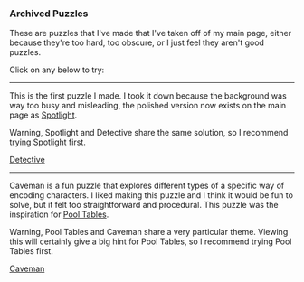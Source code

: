 ### Archived Puzzles

These are puzzles that I've made that I've taken off of my main page, either because they're too hard, too obscure, or I just feel they aren't good puzzles.

Click on any below to try:

-----

This is the first puzzle I made. I took it down because the background was way too busy and misleading, the polished version now exists on the main page as 
<a href="{{site.url}}/Puzzles/Spotlight">Spotlight</a>.

Warning, Spotlight and Detective share the same solution, so I recommend trying Spotlight first.

[Detective](Detective_A/Detective)

-----

Caveman is a fun puzzle that explores different types of a specific way of encoding characters. I liked making this puzzle and I think it would be fun to solve, but it felt too straightforward and procedural. This puzzle was the inspiration for 
<a href="{{site.url}}/Puzzles/PoolTables">Pool Tables</a>.

Warning, Pool Tables and Caveman share a very particular theme. Viewing this will certainly give a big hint for Pool Tables, so I recommend trying Pool Tables first.

[Caveman](Caveman_A/Caveman)
